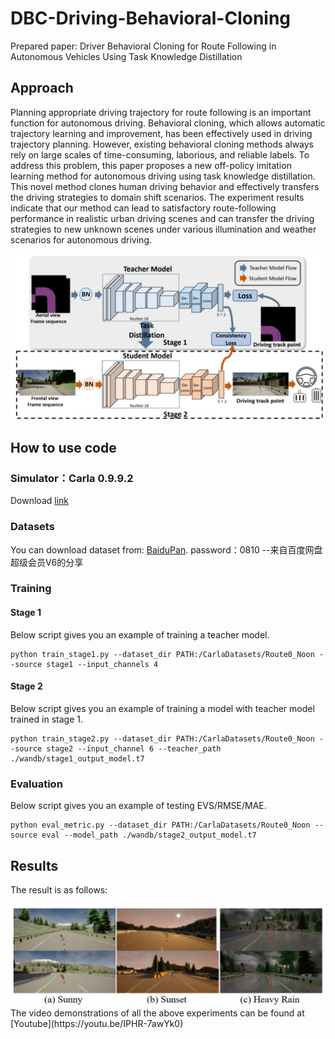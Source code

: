 # DBC-Driving-Behavioral-Cloning

Prepared paper: Driver Behavioral Cloning for Route Following in Autonomous Vehicles Using Task Knowledge Distillation

## Approach
Planning appropriate driving trajectory for route following is an important function for autonomous driving. Behavioral cloning, which allows automatic trajectory learning and improvement, has been effectively used in driving trajectory planning. However, existing behavioral cloning methods always rely on large scales of time-consuming, laborious, and reliable labels. To address this problem, this paper proposes a new off-policy imitation learning method for autonomous driving using task knowledge distillation. This novel method clones
human driving behavior and effectively transfers the driving strategies to domain shift scenarios. The experiment results indicate that our method can lead to satisfactory route-following performance in realistic urban driving scenes and can transfer the driving strategies to new unknown scenes under various illumination and weather scenarios for autonomous driving. 
<div align=center><img src="img/framework.jpg"></div>

## How to use code
### Simulator：Carla 0.9.9.2
Download [link](https://github.com/carla-simulator/carla)
### Datasets
You can download dataset from: [BaiduPan](https://pan.baidu.com/s/18w2rpbj-4knxwaefO7c-8w?pwd=0810). password：0810 
--来自百度网盘超级会员V6的分享
### Training
#### Stage 1
Below script gives you an example of training a teacher model.
```
python train_stage1.py --dataset_dir PATH:/CarlaDatasets/Route0_Noon --source stage1 --input_channels 4
```
#### Stage 2
Below script gives you an example of training a model with teacher model trained in stage 1.
```
python train_stage2.py --dataset_dir PATH:/CarlaDatasets/Route0_Noon --source stage2 --input_channel 6 --teacher_path ./wandb/stage1_output_model.t7
```
### Evaluation
Below script gives you an example of testing EVS/RMSE/MAE.
```
python eval_metric.py --dataset_dir PATH:/CarlaDatasets/Route0_Noon --source eval --model_path ./wandb/stage2_output_model.t7
```


## Results
The result is as follows:
<div align=center><img src="img/example-res.jpg"></div>
The video demonstrations of all the above experiments can be found at [Youtube](https://youtu.be/IPHR-7awYk0)

